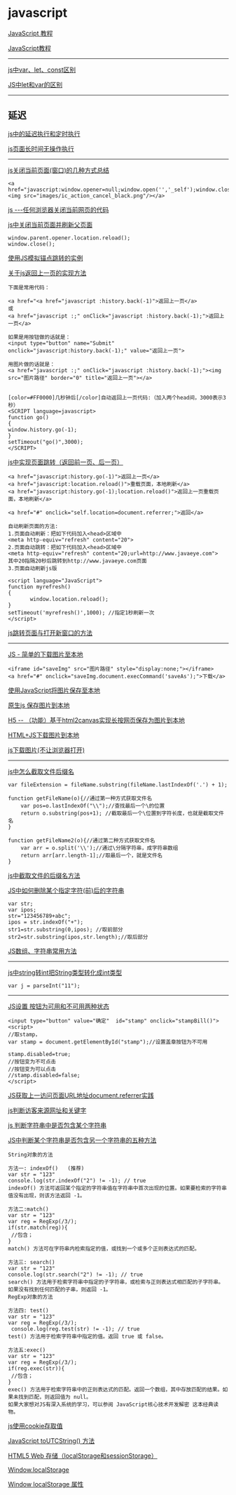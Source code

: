 javascript
===


[JavaScript 教程](http://www.w3school.com.cn/js/)  

[JavaScript教程](https://www.liaoxuefeng.com/wiki/001434446689867b27157e896e74d51a89c25cc8b43bdb3000)  

---------------

[js中var、let、const区别](https://www.cnblogs.com/songyifan427/p/9957752.html)  

[JS中let和var的区别](https://www.cnblogs.com/asand/p/7205632.html)  

---------------

延迟
---

[js中的延迟执行和定时执行](http://www.jq22.com/webqd164)  

[js页面长时间无操作执行](http://www.jq22.com/webqd2456)  


-------------

[js关闭当前页面(窗口)的几种方式总结](https://www.cnblogs.com/chuhj/p/7131759.html)  
~~~
<a href="javascript:window.opener=null;window.open('','_self');window.close();"><img src="images/ic_action_cancel_black.png"/></a>
~~~

[js ---任何浏览器关闭当前网页的代码](https://www.cnblogs.com/Nico-luo/p/8029772.html)  

[js中关闭当前页面并刷新父页面](https://blog.csdn.net/qq_34275268/article/details/81161826)  
~~~
window.parent.opener.location.reload();
window.close(); 
~~~

[使用JS模拟锚点跳转的实例](https://www.jb51.net/article/134127.htm)  




[关于js返回上一页的实现方法](https://www.cnblogs.com/wlqh/p/5948879.html)  
~~~
下面是常用代码：

<a href="<a href="javascript :history.back(-1)">返回上一页</a>
或
<a href="javascript :;" onClick="javascript :history.back(-1);">返回上一页</a>

如果是用按钮做的话就是：
<input type="button" name="Submit" onclick="javascript:history.back(-1);" value="返回上一页">

用图片做的话就是：
<a href="javascript :;" onClick="javascript :history.back(-1);"><img src="图片路径" border="0" title="返回上一页"></a>


[color=#FF0000]几秒钟后[/color]自动返回上一页代码:（加入两个head间，3000表示3秒）
<SCRIPT language=javascript>
function go()
{
window.history.go(-1);
}
setTimeout("go()",3000);
</SCRIPT>
~~~

[js中实现页面跳转（返回前一页、后一页）](https://www.cnblogs.com/amingxiansen/p/9074596.html)  
~~~
<a href="javascript:history.go(-1)">返回上一页</a> 
<a href="javascript:location.reload()">重载页面，本地刷新</a> 
<a href="javascript:history.go(-1);location.reload()">返回上一页重载页面，本地刷新</a> 

<a href="#" onclick="self.location=document.referrer;">返回</a> 

自动刷新页面的方法:
1.页面自动刷新：把如下代码加入<head>区域中
<meta http-equiv="refresh" content="20">  
2.页面自动跳转：把如下代码加入<head>区域中
<meta http-equiv="refresh" content="20;url=http://www.javaeye.com">  
其中20指隔20秒后跳转到http://www.javaeye.com页面
3.页面自动刷新js版

<script language="JavaScript">
function myrefresh()
{
       window.location.reload();
}
setTimeout('myrefresh()',1000); //指定1秒刷新一次
</script>
~~~

[js跳转页面与打开新窗口的方法](https://www.cnblogs.com/lijshui/p/7451360.html)  


------------------

[JS - 简单的下载图片至本地](https://www.cnblogs.com/jzsz/p/8029536.html)  
~~~
<iframe id="saveImg" src="图片路径" style="display:none;"></iframe>
<a href="#" onclick="saveImg.document.execCommand('saveAs');">下载</a>
~~~

[使用JavaScript将图片保存至本地](https://www.cnblogs.com/zhangkaiqiang/p/8183926.html)  

[原生js 保存图片到本地](https://www.cnblogs.com/web-fusheng/p/8608430.html)  

[H5 -- （功能）基于html2canvas实现长按网页保存为图片到本地](https://blog.csdn.net/weixin_41076513/article/details/80896399)  

[HTML+JS下载图片到本地](https://blog.csdn.net/wuye_lh/article/details/80050393)  

[js下载图片(不让浏览器打开)](https://blog.csdn.net/liiil/article/details/80887155)  


-----------------------------

[js中怎么截取文件后缀名](https://zhidao.baidu.com/question/304974772611548764.html)  
~~~
var fileExtension = fileName.substring(fileName.lastIndexOf('.') + 1);

function getFileName(o){//通过第一种方式获取文件名
    var pos=o.lastIndexOf("\\");//查找最后一个\的位置
    return o.substring(pos+1); //截取最后一个\位置到字符长度，也就是截取文件名 
}
 
function getFileName2(o){//通过第二种方式获取文件名
    var arr = o.split('\\');//通过\分隔字符串，成字符串数组
    return arr[arr.length-1];//取最后一个，就是文件名
}
~~~

[js中截取文件的后缀名方法](https://blog.csdn.net/qq_34409900/article/details/80408235)  

[JS中如何删除某个指定字符(前)后的字符串](https://zhidao.baidu.com/question/292699810.html)  
~~~
var str;
var ipos;
str="123456789+abc";
ipos = str.indexOf("+");
str1=str.substring(0,ipos); //取前部分
str2=str.substring(ipos,str.length);//取后部分
~~~

[JS数组、字符串常用方法](https://www.cnblogs.com/songzk/p/6081883.html)  



------------------
[js中string转int把String类型转化成int类型](https://www.jb51.net/article/53680.htm)  
~~~
var j = parseInt("11");
~~~

---------------------

[JS设置 按钮为可用和不可用两种状态](https://blog.csdn.net/mengke1124/article/details/46532457)  
~~~
<input type="button" value="确定"  id="stamp" onclick="stampBill()">
<script>
//取stamp，
var stamp = document.getElementById("stamp");//设置盖章按钮为不可用
 
stamp.disabled=true;
//按钮变为不可点击
//按钮变为可以点击
//stamp.disabled=false;
</script>
~~~

[JS获取上一访问页面URL地址document.referrer实践](https://blog.csdn.net/Duan_Super/article/details/79987008)  

[js判断访客来源网址和关键字](https://www.cnblogs.com/zgzy/p/4341663.html)  

[js 判断字符串中是否包含某个字符串](https://www.cnblogs.com/xiaoshen666/p/10823381.html)  

[JS中判断某个字符串是否包含另一个字符串的五种方法](https://www.jb51.net/article/139346.htm)  
~~~
String对象的方法

方法一: indexOf()   (推荐)
var str = "123"
console.log(str.indexOf("2") != -1); // true
indexOf() 方法可返回某个指定的字符串值在字符串中首次出现的位置。如果要检索的字符串值没有出现，则该方法返回 -1。

方法二:match()
var str = "123"
var reg = RegExp(/3/);
if(str.match(reg)){
 //包含；
}
match() 方法可在字符串内检索指定的值，或找到一个或多个正则表达式的匹配。

方法三: search()
var str = "123"
console.log(str.search("2") != -1); // true
search() 方法用于检索字符串中指定的子字符串，或检索与正则表达式相匹配的子字符串。如果没有找到任何匹配的子串，则返回 -1。
RegExp对象的方法

方法四: test()
var str = "123"
var reg = RegExp(/3/);
 console.log(reg.test(str) != -1); // true
test() 方法用于检索字符串中指定的值。返回 true 或 false。

方法五:exec()
var str = "123"
var reg = RegExp(/3/);
if(reg.exec(str)){
 //包含；
}
exec() 方法用于检索字符串中的正则表达式的匹配。返回一个数组，其中存放匹配的结果。如果未找到匹配，则返回值为 null。
如果大家想对JS有深入系统的学习，可以参阅 JavaScript核心技术开发解密 这本经典读物。

~~~

[js使用cookie存取值](https://blog.csdn.net/csdn9_14/article/details/77102882)  

[JavaScript toUTCString() 方法](http://www.w3school.com.cn/jsref/jsref_toUTCString.asp)  

[HTML5 Web 存储（localStorage和sessionStorage）](https://blog.csdn.net/sleepwalker_1992/article/details/82832123)  

[Window.localStorage](https://developer.mozilla.org/zh-CN/docs/Web/API/Window/localStorage)  

[Window localStorage 属性](https://www.runoob.com/jsref/prop-win-localstorage.html)  



